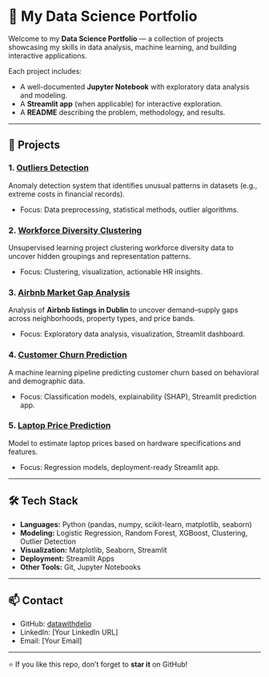 # 📂 My Data Science Portfolio

Welcome to my **Data Science Portfolio** — a collection of projects showcasing my skills in data analysis, machine learning, and building interactive applications.  

Each project includes:
- A well-documented **Jupyter Notebook** with exploratory data analysis and modeling.  
- A **Streamlit app** (when applicable) for interactive exploration.  
- A **README** describing the problem, methodology, and results.  

---

## 🚀 Projects

### 1. [Outliers Detection](./outliers-detection)
Anomaly detection system that identifies unusual patterns in datasets (e.g., extreme costs in financial records).  
- Focus: Data preprocessing, statistical methods, outlier algorithms.  

### 2. [Workforce Diversity Clustering](./workforce-diversity-clustering)
Unsupervised learning project clustering workforce diversity data to uncover hidden groupings and representation patterns.  
- Focus: Clustering, visualization, actionable HR insights.  

### 3. [Airbnb Market Gap Analysis](./airbnb-market-gap-analysis)
Analysis of **Airbnb listings in Dublin** to uncover demand–supply gaps across neighborhoods, property types, and price bands.  
- Focus: Exploratory data analysis, visualization, Streamlit dashboard.  

### 4. [Customer Churn Prediction](./customer-churn-prediction)
A machine learning pipeline predicting customer churn based on behavioral and demographic data.  
- Focus: Classification models, explainability (SHAP), Streamlit prediction app.  

### 5. [Laptop Price Prediction](./laptop-price-prediction)
Model to estimate laptop prices based on hardware specifications and features.  
- Focus: Regression models, deployment-ready Streamlit app.  

---

## 🛠 Tech Stack

- **Languages:** Python (pandas, numpy, scikit-learn, matplotlib, seaborn)  
- **Modeling:** Logistic Regression, Random Forest, XGBoost, Clustering, Outlier Detection  
- **Visualization:** Matplotlib, Seaborn, Streamlit  
- **Deployment:** Streamlit Apps  
- **Other Tools:** Git, Jupyter Notebooks  

---

## 📫 Contact

- GitHub: [datawithdelio](https://github.com/datawithdelio)  
- LinkedIn: [Your LinkedIn URL]  
- Email: [Your Email]  

---

⭐ If you like this repo, don’t forget to **star it** on GitHub!
